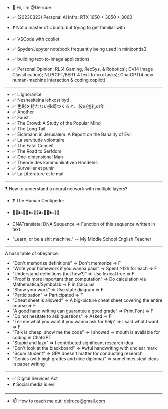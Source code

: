 - 👋 Hi, I’m @Delruce


- ✅ (20230323) Personal AI Infra: RTX 1650 + 3050 + 3060
- ❓  Not a master of Ubuntu but trying to get familiar with
- ✅ VSCode with copilot
- ✅ Spyder/Jupyter notebook frequently being used in miniconda3
- ✅ building text-to-image applications
- ✅ Personal Opinion: RL(4 Gaming, RecSys, & Robotics); CV(4 Image Classification); NLP(GPT/BERT 4 text-to-xxx tasks); ChatGPT(4 new human-machine interaction & coding copilot)

---------------------------------------------------------------------------------------------------------------------------------

- ✅ L'ignorance
- ✅ Nesnesitelná lehkost bytí
- ✅ 色彩を持たない多崎つくると、彼の巡礼の年
- ✅ Another
- ✅ Faust
- ✅ The Crowd: A Study of the Popular Mind
- ✅ The Long Tail
- ✅ Eichmann in Jerusalem: A Report on the Banality of Evil
- ✅ La servitude volontaire
- ✅ The Fatal Conceit
- ✅ The Road to Serfdom
- ✅ One-dimensional Man
- ✅ Theorie des kommunikativen Handelns
- ✅ Surveiller et punir
- ✅ La Littérature et le mal

---------------------------------------------------------------------------------------------------------------------------------

❓  How to understand a neural network with multiple layers?
- ❓ The Human Centipede:
- 📄😋🌬💩😋🌬💩😋🌬💩😋🌬💩✅

- DNATranslate: DNA Sequence => Function of this sequence written in text
- "Learn, or be a shit machine." -- My Middle School English Teacher

---------------------------------------------------------------------------------------------------------------------------------
A hash table of obeyance:

- "Don't memorize definitions" => Don't memorize => F
- "Write your homework if you wanna pass" => Spent >12h for each => F
- "Understand definitions (but how?)" => Use lexical tree => F
- "Proof is more important than computation" => Do calculation via Mathematica/Symbolab => F in Calculus
- "Show your work" => Use state diagram => F
- "Participation" => Participated => F
- "Cheat sheet is allowed" => A big-picture cheat sheet covering the entire course => F
- "A good hand writing can guarantee a good grade" => Print Font => F
- "Do not hesitate to ask questions" => Asked => F
- "Tell me what you want if you wanna ask for help" => I said what I want => F
- "Talk is cheap, show me the code" => I showed => mouth is available for coding in ChatGPT
- "Stupid and lazy" => I contributed significant research idea
- "Don't look at the blackboard" => Awful handwriting with unclear mark
- "Scum student" => GPA doesn't matter for conducting research
- "Genius (with high grades and nice diploma)" => sometimes steal ideas in paper writing

---------------------------------------------------------------------------------------------------------------------------------
- ✅ Digital Services Act
- ❓ Social media is evil
---------------------------------------------------------------------------------------------------------------------------------

- 📫 How to reach me out: delruce@gmail.com

<!---
Delruce/Delruce is a ✨ special ✨ repository because its `README.md` (this file) appears on your GitHub profile.
You can click the Preview link to take a look at your changes.
--->
